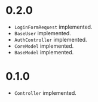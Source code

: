 # 0.2.0

- `LoginFormRequest` implemented.
- `BaseUser` implemented.
- `AuthController` implemented.
- `CoreModel` implemented.
- `BaseModel` implemented.

# 0.1.0

- `Controller` implemented.